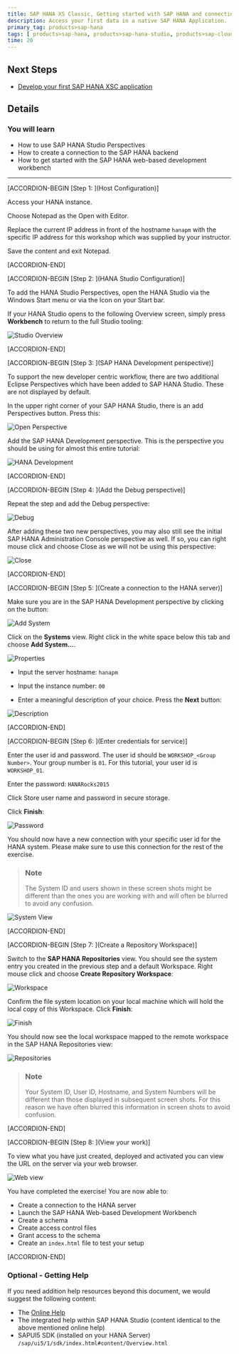 ```yaml
---
title: SAP HANA XS Classic, Getting started with SAP HANA and connecting the Web Workbench
description: Access your first data in a native SAP HANA Application.
primary_tag: products>sap-hana
tags: [ products>sap-hana, products>sap-hana-studio, products>sap-cloud-platform, topic>sql, topic>big-data, tutorial>beginner]
time: 20
---
```


## Next Steps
- [Develop your first SAP HANA XSC application](https://www.sap.com/developer/tutorials/hana-web-development-workbench.html)


## Details
### You will learn  
  - How to use SAP HANA Studio Perspectives
  - How to create a connection to the SAP HANA backend
  - How to get started with the SAP HANA web-based development workbench

---

[ACCORDION-BEGIN [Step 1: ](Host Configuration)]


Access your HANA instance.

Choose Notepad as the Open with Editor.

Replace the current IP address in front of the hostname `hanapm` with the specific IP address for this workshop which was supplied by your instructor.

Save the content and exit Notepad.


[ACCORDION-END]

[ACCORDION-BEGIN [Step 2: ](HANA Studio Configuration)]

To add the HANA Studio Perspectives, open the HANA Studio via the Windows Start menu or via the Icon on your Start bar.

If your HANA Studio opens to the following Overview screen, simply press **Workbench** to return to the full Studio tooling:

![Studio Overview](https://raw.githubusercontent.com/SAPDocuments/Tutorials/master/tutorials/hana-configure/4.png)


[ACCORDION-END]

[ACCORDION-BEGIN [Step 3: ](SAP HANA Development perspective)]

To support the new developer centric workflow, there are two additional Eclipse Perspectives which have been added to SAP HANA Studio. These are not displayed by default.

In the upper right corner of your SAP HANA Studio, there is an add Perspectives button. Press this:

![Open Perspective](https://raw.githubusercontent.com/SAPDocuments/Tutorials/master/tutorials/hana-configure/5.png)

Add the SAP HANA Development perspective. This is the perspective you should be using for almost this entire tutorial:

![HANA Development](https://raw.githubusercontent.com/SAPDocuments/Tutorials/master/tutorials/hana-configure/6.png)


[ACCORDION-END]

[ACCORDION-BEGIN [Step 4: ](Add the Debug perspective)]

Repeat the step and add the Debug perspective:

![Debug](https://raw.githubusercontent.com/SAPDocuments/Tutorials/master/tutorials/hana-configure/7.png)

After adding these two new perspectives, you may also still see the initial SAP HANA Administration Console perspective as well. If so, you can right mouse click and choose Close as we will not be using this perspective:

![Close](https://raw.githubusercontent.com/SAPDocuments/Tutorials/master/tutorials/hana-configure/8.png)


[ACCORDION-END]

[ACCORDION-BEGIN [Step 5: ](Create a connection to the HANA server)]

Make sure you are in the SAP HANA Development perspective by clicking on the button:

![Add System](https://raw.githubusercontent.com/SAPDocuments/Tutorials/master/tutorials/hana-configure/9.png)

Click on the **Systems** view.  Right click in the white space below this tab and choose **Add System...**.

![Properties](https://raw.githubusercontent.com/SAPDocuments/Tutorials/master/tutorials/hana-configure/10.png)

- Input the server hostname: `hanapm`

- Input the instance number: `00`

- Enter a meaningful description of your choice. Press the **Next** button:

![Description](https://raw.githubusercontent.com/SAPDocuments/Tutorials/master/tutorials/hana-configure/11.png)


[ACCORDION-END]

[ACCORDION-BEGIN [Step 6: ](Enter credentials for service)]

Enter the user id and password. The user id should be `WORKSHOP_<Group Number>`. Your group number is `01`. For this tutorial, your user id is `WORKSHOP_01`.

Enter the password: `HANARocks2015`

Click Store user name and password in secure storage.

Click **Finish**:

![Password](https://raw.githubusercontent.com/SAPDocuments/Tutorials/master/tutorials/hana-configure/12.png)

You should now have a new connection with your specific user id for the HANA system. Please make sure to use this connection for the rest of the exercise.

> ### Note
>The System ID and users shown in these screen shots might be different than the ones you are working with and will often be blurred to avoid any confusion.

![System View](https://raw.githubusercontent.com/SAPDocuments/Tutorials/master/tutorials/hana-configure/13.png)


[ACCORDION-END]

[ACCORDION-BEGIN [Step 7: ](Create a Repository Workspace)]


Switch to the **SAP HANA Repositories** view. You should see the system entry you created in the previous step and a default Workspace. Right mouse click and choose **Create Repository Workspace**:

![Workspace](https://raw.githubusercontent.com/SAPDocuments/Tutorials/master/tutorials/hana-configure/14.png)

Confirm the file system location on your local machine which will hold the local copy of this Workspace. Click **Finish**:

![Finish](https://raw.githubusercontent.com/SAPDocuments/Tutorials/master/tutorials/hana-configure/15.png)

You should now see the local workspace mapped to the remote workspace in the SAP HANA Repositories view:

![Repositories](https://raw.githubusercontent.com/SAPDocuments/Tutorials/master/tutorials/hana-configure/16.png)

> ### Note
>Your System ID, User ID, Hostname, and System Numbers will be different than those displayed in subsequent screen shots. For this reason we have often blurred this information in screen shots to avoid confusion.


[ACCORDION-END]

[ACCORDION-BEGIN [Step 8: ](View your work)]

To view what you have just created, deployed and activated you can view the URL on the server via your web browser.


![Web view](https://raw.githubusercontent.com/SAPDocuments/Tutorials/master/tutorials/hana-configure/39.png)

You have completed the exercise! You are now able to:
- Create a connection to the HANA server
- Launch the SAP HANA Web-based Development Workbench
- Create a schema
- Create access control files
- Grant access to the schema
- Create an `index.html` file to test your setup


[ACCORDION-END]


### Optional - Getting Help
If you need addition help resources beyond this document, we would suggest the following content:

* The [Online Help](https://help.sap.com/hana/SAP_HANA_Developer_Guide_en.pdf)
* The integrated help within SAP HANA Studio (content identical to the above mentioned online help)
* SAPUI5 SDK (installed on your HANA Server) `/sap/ui5/1/sdk/index.html#content/Overview.html`
